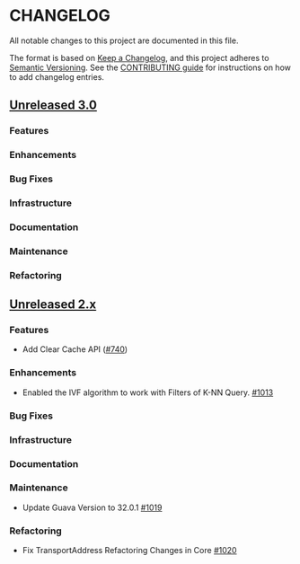 # CHANGELOG
All notable changes to this project are documented in this file.

The format is based on [Keep a Changelog](https://keepachangelog.com/en/1.0.0/), and this project adheres to [Semantic Versioning](https://semver.org/spec/v2.0.0.html). See the [CONTRIBUTING guide](./CONTRIBUTING.md#Changelog) for instructions on how to add changelog entries.

## [Unreleased 3.0](https://github.com/opensearch-project/k-NN/compare/2.x...HEAD)
### Features
### Enhancements
### Bug Fixes
### Infrastructure
### Documentation
### Maintenance
### Refactoring

## [Unreleased 2.x](https://github.com/opensearch-project/k-NN/compare/2.9...2.x)
### Features
* Add Clear Cache API ([#740](https://github.com/opensearch-project/k-NN/pull/740))
### Enhancements
* Enabled the IVF algorithm to work with Filters of K-NN Query. [#1013](https://github.com/opensearch-project/k-NN/pull/1013)
### Bug Fixes
### Infrastructure
### Documentation
### Maintenance
* Update Guava Version to 32.0.1 [#1019](https://github.com/opensearch-project/k-NN/pull/1019)
### Refactoring
* Fix TransportAddress Refactoring Changes in Core [#1020](https://github.com/opensearch-project/k-NN/pull/1020)